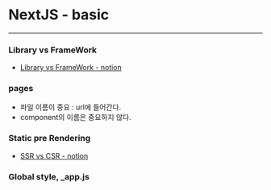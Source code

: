 # NextJS - basic

---

### Library vs FrameWork

- [Library vs FrameWork - notion](https://www.notion.so/Library-vs-FramWork-f7341a68e1554a5bb811ea9951c6157c)

### pages

- 파일 이름이 중요 : url에 들어간다.
- component의 이름은 중요하지 않다.

### Static pre Rendering

- [SSR vs CSR - notion](https://www.notion.so/SSR-CSR-0618c7d9875244c8855a57d9f72b9473)

### Global style, \_app.js
